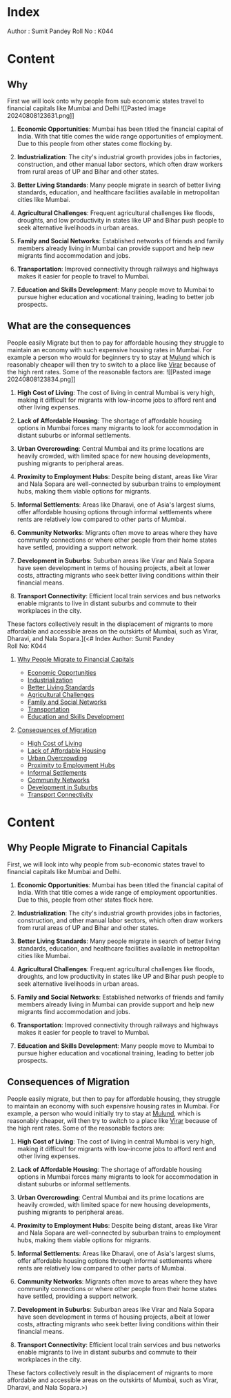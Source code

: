# Index
Author : Sumit Pandey
Roll No : K044

# Content

## Why
First we will look onto why people from sub economic states travel to financial capitals like Mumbai and Delhi
![[Pasted image 20240808123631.png]]
1. **Economic Opportunities**: Mumbai has been titled the financial capital of India. With that title comes the wide range opportunities of employment. Due to this people from other states come flocking by.

2. **Industrialization**: The city's industrial growth provides jobs in factories, construction, and other manual labor sectors, which often draw workers from rural areas of UP and Bihar and other states.

3. **Better Living Standards**: Many people migrate in search of better living standards, education, and healthcare facilities available in metropolitan cities like Mumbai.

4. **Agricultural Challenges**: Frequent agricultural challenges like floods, droughts, and low productivity in states like UP and Bihar push people to seek alternative livelihoods in urban areas.

5. **Family and Social Networks**: Established networks of friends and family members already living in Mumbai can provide support and help new migrants find accommodation and jobs.

6. **Transportation**: Improved connectivity through railways and highways makes it easier for people to travel to Mumbai.

7. **Education and Skills Development**: Many people move to Mumbai to pursue higher education and vocational training, leading to better job prospects.

## What are the consequences
People easily Migrate but then to pay for affordable housing they struggle to maintain an economy with such expensive housing rates in Mumbai. For example a person who would for beginners try to stay at [Mulund](https://en.wikipedia.org/wiki/Mulund) which is reasonably cheaper will then try to switch to a place like [Virar](https://en.wikipedia.org/wiki/Virar) because of the high rent rates. 
Some of the reasonable factors are:
![[Pasted image 20240808123834.png]]
1. **High Cost of Living**: The cost of living in central Mumbai is very high, making it difficult for migrants with low-income jobs to afford rent and other living expenses.

2. **Lack of Affordable Housing**: The shortage of affordable housing options in Mumbai forces many migrants to look for accommodation in distant suburbs or informal settlements.

3. **Urban Overcrowding**: Central Mumbai and its prime locations are heavily crowded, with limited space for new housing developments, pushing migrants to peripheral areas.

4. **Proximity to Employment Hubs**: Despite being distant, areas like Virar and Nala Sopara are well-connected by suburban trains to employment hubs, making them viable options for migrants.

5. **Informal Settlements**: Areas like Dharavi, one of Asia's largest slums, offer affordable housing options through informal settlements where rents are relatively low compared to other parts of Mumbai.

6. **Community Networks**: Migrants often move to areas where they have community connections or where other people from their home states have settled, providing a support network.

7. **Development in Suburbs**: Suburban areas like Virar and Nala Sopara have seen development in terms of housing projects, albeit at lower costs, attracting migrants who seek better living conditions within their financial means.

8. **Transport Connectivity**: Efficient local train services and bus networks enable migrants to live in distant suburbs and commute to their workplaces in the city.

These factors collectively result in the displacement of migrants to more affordable and accessible areas on the outskirts of Mumbai, such as Virar, Dharavi, and Nala Sopara.](<# Index
Author: Sumit Pandey  
Roll No: K044  

1. [Why People Migrate to Financial Capitals](#why-people-migrate-to-financial-capitals)
   - [Economic Opportunities](#economic-opportunities)
   - [Industrialization](#industrialization)
   - [Better Living Standards](#better-living-standards)
   - [Agricultural Challenges](#agricultural-challenges)
   - [Family and Social Networks](#family-and-social-networks)
   - [Transportation](#transportation)
   - [Education and Skills Development](#education-and-skills-development)
   
2. [Consequences of Migration](#consequences-of-migration)
   - [High Cost of Living](#high-cost-of-living)
   - [Lack of Affordable Housing](#lack-of-affordable-housing)
   - [Urban Overcrowding](#urban-overcrowding)
   - [Proximity to Employment Hubs](#proximity-to-employment-hubs)
   - [Informal Settlements](#informal-settlements)
   - [Community Networks](#community-networks)
   - [Development in Suburbs](#development-in-suburbs)
   - [Transport Connectivity](#transport-connectivity)

# Content

## Why People Migrate to Financial Capitals

First, we will look into why people from sub-economic states travel to financial capitals like Mumbai and Delhi.

1. **Economic Opportunities**: Mumbai has been titled the financial capital of India. With that title comes a wide range of employment opportunities. Due to this, people from other states flock here.

2. **Industrialization**: The city's industrial growth provides jobs in factories, construction, and other manual labor sectors, which often draw workers from rural areas of UP and Bihar and other states.

3. **Better Living Standards**: Many people migrate in search of better living standards, education, and healthcare facilities available in metropolitan cities like Mumbai.

4. **Agricultural Challenges**: Frequent agricultural challenges like floods, droughts, and low productivity in states like UP and Bihar push people to seek alternative livelihoods in urban areas.

5. **Family and Social Networks**: Established networks of friends and family members already living in Mumbai can provide support and help new migrants find accommodation and jobs.

6. **Transportation**: Improved connectivity through railways and highways makes it easier for people to travel to Mumbai.

7. **Education and Skills Development**: Many people move to Mumbai to pursue higher education and vocational training, leading to better job prospects.

## Consequences of Migration

People easily migrate, but then to pay for affordable housing, they struggle to maintain an economy with such expensive housing rates in Mumbai. For example, a person who would initially try to stay at [Mulund](https://en.wikipedia.org/wiki/Mulund), which is reasonably cheaper, will then try to switch to a place like [Virar](https://en.wikipedia.org/wiki/Virar) because of the high rent rates. Some of the reasonable factors are:

1. **High Cost of Living**: The cost of living in central Mumbai is very high, making it difficult for migrants with low-income jobs to afford rent and other living expenses.

2. **Lack of Affordable Housing**: The shortage of affordable housing options in Mumbai forces many migrants to look for accommodation in distant suburbs or informal settlements.

3. **Urban Overcrowding**: Central Mumbai and its prime locations are heavily crowded, with limited space for new housing developments, pushing migrants to peripheral areas.

4. **Proximity to Employment Hubs**: Despite being distant, areas like Virar and Nala Sopara are well-connected by suburban trains to employment hubs, making them viable options for migrants.

5. **Informal Settlements**: Areas like Dharavi, one of Asia's largest slums, offer affordable housing options through informal settlements where rents are relatively low compared to other parts of Mumbai.

6. **Community Networks**: Migrants often move to areas where they have community connections or where other people from their home states have settled, providing a support network.

7. **Development in Suburbs**: Suburban areas like Virar and Nala Sopara have seen development in terms of housing projects, albeit at lower costs, attracting migrants who seek better living conditions within their financial means.

8. **Transport Connectivity**: Efficient local train services and bus networks enable migrants to live in distant suburbs and commute to their workplaces in the city.

These factors collectively result in the displacement of migrants to more affordable and accessible areas on the outskirts of Mumbai, such as Virar, Dharavi, and Nala Sopara.>)